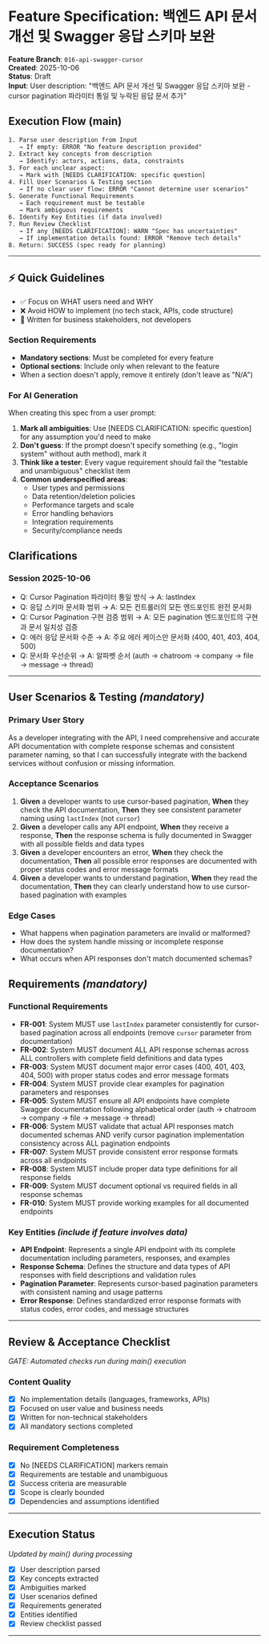 # Feature Specification: 백엔드 API 문서 개선 및 Swagger 응답 스키마 보완

**Feature Branch**: `016-api-swagger-cursor`  
**Created**: 2025-10-06  
**Status**: Draft  
**Input**: User description: "백엔드 API 문서 개선 및 Swagger 응답 스키마 보완 - cursor pagination 파라미터 통일 및 누락된 응답 문서 추가"

## Execution Flow (main)

```
1. Parse user description from Input
   → If empty: ERROR "No feature description provided"
2. Extract key concepts from description
   → Identify: actors, actions, data, constraints
3. For each unclear aspect:
   → Mark with [NEEDS CLARIFICATION: specific question]
4. Fill User Scenarios & Testing section
   → If no clear user flow: ERROR "Cannot determine user scenarios"
5. Generate Functional Requirements
   → Each requirement must be testable
   → Mark ambiguous requirements
6. Identify Key Entities (if data involved)
7. Run Review Checklist
   → If any [NEEDS CLARIFICATION]: WARN "Spec has uncertainties"
   → If implementation details found: ERROR "Remove tech details"
8. Return: SUCCESS (spec ready for planning)
```

---

## ⚡ Quick Guidelines

- ✅ Focus on WHAT users need and WHY
- ❌ Avoid HOW to implement (no tech stack, APIs, code structure)
- 👥 Written for business stakeholders, not developers

### Section Requirements

- **Mandatory sections**: Must be completed for every feature
- **Optional sections**: Include only when relevant to the feature
- When a section doesn't apply, remove it entirely (don't leave as "N/A")

### For AI Generation

When creating this spec from a user prompt:

1. **Mark all ambiguities**: Use [NEEDS CLARIFICATION: specific question] for any assumption you'd need to make
2. **Don't guess**: If the prompt doesn't specify something (e.g., "login system" without auth method), mark it
3. **Think like a tester**: Every vague requirement should fail the "testable and unambiguous" checklist item
4. **Common underspecified areas**:
   - User types and permissions
   - Data retention/deletion policies
   - Performance targets and scale
   - Error handling behaviors
   - Integration requirements
   - Security/compliance needs

## Clarifications

### Session 2025-10-06

- Q: Cursor Pagination 파라미터 통일 방식 → A: lastIndex
- Q: 응답 스키마 문서화 범위 → A: 모든 컨트롤러의 모든 엔드포인트 완전 문서화
- Q: Cursor Pagination 구현 검증 범위 → A: 모든 pagination 엔드포인트의 구현과 문서 일치성 검증
- Q: 에러 응답 문서화 수준 → A: 주요 에러 케이스만 문서화 (400, 401, 403, 404, 500)
- Q: 문서화 우선순위 → A: 알파벳 순서 (auth → chatroom → company → file → message → thread)

---

## User Scenarios & Testing _(mandatory)_

### Primary User Story

As a developer integrating with the API, I need comprehensive and accurate API documentation with complete response schemas and consistent parameter naming, so that I can successfully integrate with the backend services without confusion or missing information.

### Acceptance Scenarios

1. **Given** a developer wants to use cursor-based pagination, **When** they check the API documentation, **Then** they see consistent parameter naming using `lastIndex` (not `cursor`)
2. **Given** a developer calls any API endpoint, **When** they receive a response, **Then** the response schema is fully documented in Swagger with all possible fields and data types
3. **Given** a developer encounters an error, **When** they check the documentation, **Then** all possible error responses are documented with proper status codes and error message formats
4. **Given** a developer wants to understand pagination, **When** they read the documentation, **Then** they can clearly understand how to use cursor-based pagination with examples

### Edge Cases

- What happens when pagination parameters are invalid or malformed?
- How does the system handle missing or incomplete response documentation?
- What occurs when API responses don't match documented schemas?

## Requirements _(mandatory)_

### Functional Requirements

- **FR-001**: System MUST use `lastIndex` parameter consistently for cursor-based pagination across all endpoints (remove `cursor` parameter from documentation)
- **FR-002**: System MUST document ALL API response schemas across ALL controllers with complete field definitions and data types
- **FR-003**: System MUST document major error cases (400, 401, 403, 404, 500) with proper status codes and error message formats
- **FR-004**: System MUST provide clear examples for pagination parameters and responses
- **FR-005**: System MUST ensure all API endpoints have complete Swagger documentation following alphabetical order (auth → chatroom → company → file → message → thread)
- **FR-006**: System MUST validate that actual API responses match documented schemas AND verify cursor pagination implementation consistency across ALL pagination endpoints
- **FR-007**: System MUST provide consistent error response formats across all endpoints
- **FR-008**: System MUST include proper data type definitions for all response fields
- **FR-009**: System MUST document optional vs required fields in all response schemas
- **FR-010**: System MUST provide working examples for all documented endpoints

### Key Entities _(include if feature involves data)_

- **API Endpoint**: Represents a single API endpoint with its complete documentation including parameters, responses, and examples
- **Response Schema**: Defines the structure and data types of API responses with field descriptions and validation rules
- **Pagination Parameter**: Represents cursor-based pagination parameters with consistent naming and usage patterns
- **Error Response**: Defines standardized error response formats with status codes, error codes, and message structures

---

## Review & Acceptance Checklist

_GATE: Automated checks run during main() execution_

### Content Quality

- [x] No implementation details (languages, frameworks, APIs)
- [x] Focused on user value and business needs
- [x] Written for non-technical stakeholders
- [x] All mandatory sections completed

### Requirement Completeness

- [x] No [NEEDS CLARIFICATION] markers remain
- [x] Requirements are testable and unambiguous
- [x] Success criteria are measurable
- [x] Scope is clearly bounded
- [x] Dependencies and assumptions identified

---

## Execution Status

_Updated by main() during processing_

- [x] User description parsed
- [x] Key concepts extracted
- [x] Ambiguities marked
- [x] User scenarios defined
- [x] Requirements generated
- [x] Entities identified
- [x] Review checklist passed

---
